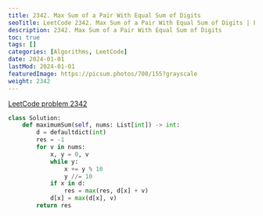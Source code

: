 ```yaml
---
title: 2342. Max Sum of a Pair With Equal Sum of Digits
seoTitle: LeetCode 2342. Max Sum of a Pair With Equal Sum of Digits | Python solution and explanation
description: 2342. Max Sum of a Pair With Equal Sum of Digits
toc: true
tags: []
categories: [Algorithms, LeetCode]
date: 2024-01-01
lastMod: 2024-01-01
featuredImage: https://picsum.photos/700/155?grayscale
weight: 2342
---
```


[LeetCode problem 2342](https://leetcode.com/problems/max-sum-of-a-pair-with-equal-sum-of-digits/)

```python
class Solution:
    def maximumSum(self, nums: List[int]) -> int:
        d = defaultdict(int)
        res = -1
        for v in nums:
            x, y = 0, v
            while y:
                x += y % 10
                y //= 10
            if x in d:
                res = max(res, d[x] + v)
            d[x] = max(d[x], v)
        return res

```
